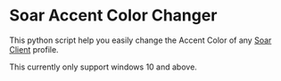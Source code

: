 # Soar Accent Color Changer

This python script help you easily change the Accent Color of any [Soar Client](https://www.soarclient.com/) profile.

This currently only support windows 10 and above.
